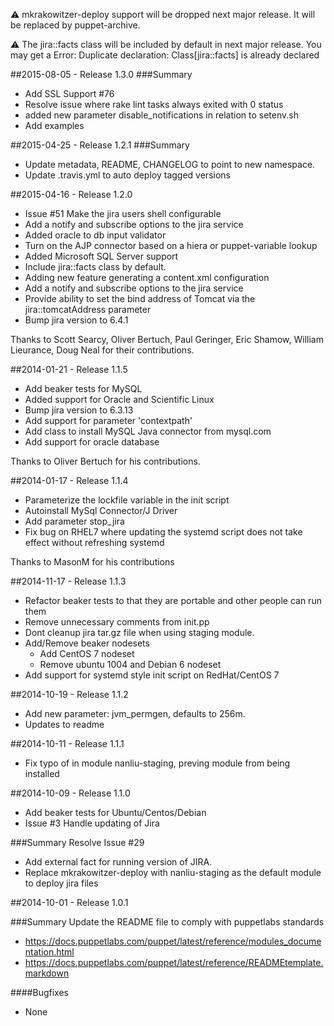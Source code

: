 :warning: mkrakowitzer-deploy support will be dropped next major release. It will be replaced by puppet-archive.

:warning: The jira::facts class will be included by default in next major release. You may get a Error: Duplicate declaration: Class[jira::facts] is already declared 

##2015-08-05 - Release 1.3.0
###Summary
- Add SSL Support #76
- Resolve issue where rake lint tasks always exited with 0 status
- added new parameter disable_notifications in relation to setenv.sh
- Add examples
 
##2015-04-25 - Release 1.2.1
###Summary
- Update metadata, README, CHANGELOG to point to new namespace.
- Update .travis.yml to auto deploy tagged versions

##2015-04-16 - Release 1.2.0
- Issue #51 Make the jira users shell configurable
- Add a notify and subscribe options to the jira service
- Added oracle to db input validator
- Turn on the AJP connector based on a hiera or puppet-variable lookup
- Added Microsoft SQL Server support
- Include jira::facts class by default.
- Adding new feature generating a content.xml configuration
- Add a notify and subscribe options to the jira service
- Provide ability to set the bind address of Tomcat via the jira::tomcatAddress parameter
- Bump jira version to 6.4.1

Thanks to Scott Searcy, Oliver Bertuch, Paul Geringer, Eric Shamow, William Lieurance, Doug Neal for their contributions.

##2014-01-21 - Release 1.1.5
- Add beaker tests for MySQL
- Added support for Oracle and Scientific Linux
- Bump jira version to 6.3.13
- Add support for parameter 'contextpath' 
- Add class to install MySQL Java connector from mysql.com
- Add support for oracle database

Thanks to  Oliver Bertuch  for his contributions.

##2014-01-17 - Release 1.1.4
- Parameterize the lockfile variable in the init script
- Autoinstall MySql Connector/J Driver
- Add parameter stop_jira
- Fix bug on RHEL7 where updating the systemd script does not take effect without refreshing systemd

Thanks to MasonM for his contributions

##2014-11-17 - Release 1.1.3
- Refactor beaker tests to that they are portable and other people can run them
- Remove unnecessary comments from init.pp
- Dont cleanup jira tar.gz file when using staging module.
- Add/Remove beaker nodesets
  - Add CentOS 7 nodeset
  - Remove ubuntu 1004 and Debian 6 nodeset
- Add support for systemd style init script on RedHat/CentOS 7

##2014-10-19 - Release 1.1.2
- Add new parameter: jvm_permgen, defaults to 256m.
- Updates to readme

##2014-10-11 - Release 1.1.1
- Fix typo of in module nanliu-staging, preving module from being installed

##2014-10-09 - Release 1.1.0
- Add beaker tests for Ubuntu/Centos/Debian
- Issue #3 Handle updating of Jira

###Summary
Resolve Issue #29
- Add external fact for running version of JIRA.
- Replace mkrakowitzer-deploy with nanliu-staging as the default module to deploy jira files

##2014-10-01 - Release 1.0.1

###Summary
Update the README file to comply with puppetlabs standards
- https://docs.puppetlabs.com/puppet/latest/reference/modules_documentation.html
- https://docs.puppetlabs.com/puppet/latest/reference/READMEtemplate.markdown

####Bugfixes
- None
